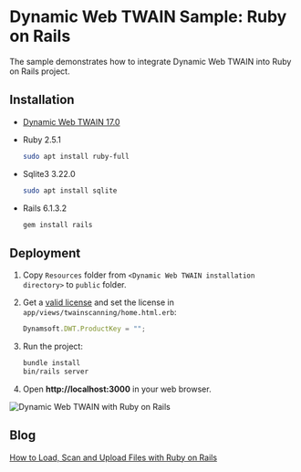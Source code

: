 # Dynamic Web TWAIN Sample: Ruby on Rails
The sample demonstrates how to integrate Dynamic Web TWAIN into Ruby on Rails project.

## Installation
- [Dynamic Web TWAIN 17.0](https://www.dynamsoft.com/web-twain/downloads)
- Ruby 2.5.1
    
    ```bash
    sudo apt install ruby-full
    ```
- Sqlite3 3.22.0
    
    ```bash
    sudo apt install sqlite
    ```

- Rails 6.1.3.2
    
    ```bash
    gem install rails
    ```

## Deployment
1. Copy `Resources` folder from `<Dynamic Web TWAIN installation directory>` to `public` folder.   
2. Get a [valid license](https://www.dynamsoft.com/customer/license/trialLicense) and set the license in `app/views/twainscanning/home.html.erb`:
    
    ```js
    Dynamsoft.DWT.ProductKey = "";
    ``` 
3. Run the project:
    
    ```bash
    bundle install
    bin/rails server
    ``` 
4. Open **http://localhost:3000** in your web browser.

![Dynamic Web TWAIN with Ruby on Rails](https://www.dynamsoft.com/codepool/img/2015/09/dwt_rubyPNG.png)



Blog
----
[How to Load, Scan and Upload Files with Ruby on Rails](https://www.dynamsoft.com/codepool/ruby-rails-scan-upload-file.html)

